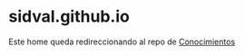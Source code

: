 # sidval.github.io

Este home queda redireccionando al repo de [Conocimientos](https://sidval.github.io/conocimientos/#/)
